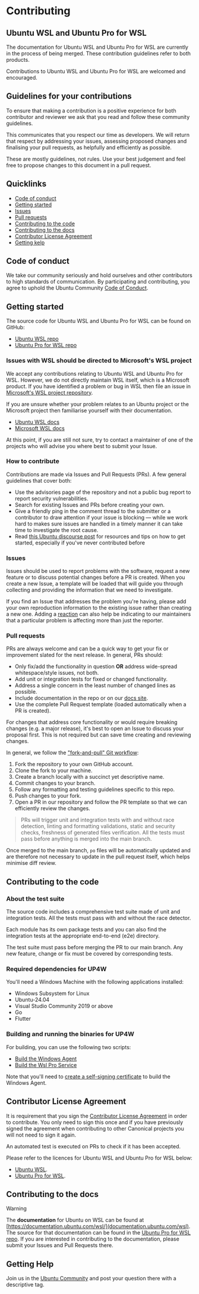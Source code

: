 # Contributing

<!-- Include start contributing intro -->

## Ubuntu WSL and Ubuntu Pro for WSL

The documentation for Ubuntu WSL and Ubuntu Pro for WSL are currently
in the process of being merged. These contribution guidelines refer
to both products.

Contributions to Ubuntu WSL and Ubuntu Pro for WSL are welcomed and encouraged.

## Guidelines for your contributions

To ensure that making a contribution is a positive experience for both contributor and reviewer we ask that you read and follow these community guidelines.

This communicates that you respect our time as developers. We will return
that respect by addressing your issues, assessing proposed changes and
finalising your pull requests, as helpfully and efficiently as possible.

These are mostly guidelines, not rules. Use your best judgement and feel free to
propose changes to this document in a pull request.

<!-- Include end contributing intro -->

## Quicklinks

* [Code of conduct](#code-of-conduct)
* [Getting started](#getting-started)
* [Issues](#issues)
* [Pull requests](#pull-requests)
* [Contributing to the code](#contributing-to-the-code)
* [Contributing to the docs](#contributing-to-the-docs)
* [Contributor License Agreement](#contributor-license-agreement)
* [Getting kelp](#getting-help)

<!-- Include start contributing main -->

## Code of conduct

We take our community seriously and hold ourselves and other contributors to high standards of communication. By participating and contributing, you agree to uphold the Ubuntu Community [Code of Conduct](https://ubuntu.com/community/ethos/code-of-conduct).

## Getting started

The source code for Ubuntu WSL and Ubuntu Pro for WSL can be found on GitHub:

- [Ubuntu WSL repo](https://github.com/ubuntu/WSL) 
- [Ubuntu Pro for WSL repo](https://github.com/canonical/ubuntu-pro-for-wsl) 

### Issues with WSL should be directed to Microsoft's WSL project

<!-- TODO: a breakdown of responsibilities or example issues (Ubuntu/Microsft) could be helpful here -->

We accept any contributions relating to Ubuntu WSL and Ubuntu Pro for WSL.
However, we do not directly maintain WSL itself, which is a Microsoft product.
If you have identified a problem or bug in WSL then file an issue in
[Microsoft's WSL project repository](https://github.com/microsoft/WSL/issues/).

If you are unsure whether your problem relates to an Ubuntu project or the Microsoft project then familiarise yourself with their documentation.

- [Ubuntu WSL docs](https://canonical-ubuntu-wsl.readthedocs-hosted.com/en/latest/)
- [Microsoft WSL docs](https://learn.microsoft.com/en-us/windows/wsl/)

At this point, if you are still not sure, try to contact a maintainer of one of the projects who will advise you where best to submit your Issue.

### How to contribute

Contributions are made via Issues and Pull Requests (PRs). A few general guidelines that cover both:

* Use the advisories page of the repository and not a public bug report to
report security vulnerabilities. 
* Search for existing Issues and PRs before creating your own.
* Give a friendly ping in the comment thread to the submitter or a contributor to draw attention if your issue is blocking — while we work hard to makes sure issues are handled in a timely manner it can take time to investigate the root cause. 
* Read [this Ubuntu discourse post](https://discourse.ubuntu.com/t/contribute/26) for resources and tips on how to get started, especially if you've never contributed before

### Issues

Issues should be used to report problems with the software, request a new feature or to discuss potential changes before a PR is created. When you create a new Issue, a template will be loaded that will guide you through collecting and providing the information that we need to investigate.

If you find an Issue that addresses the problem you're having, please add your own reproduction information to the existing issue rather than creating a new one. Adding a [reaction](https://github.blog/2016-03-10-add-reactions-to-pull-requests-issues-and-comments/) can also help be indicating to our maintainers that a particular problem is affecting more than just the reporter.

### Pull requests

PRs are always welcome and can be a quick way to get your fix or improvement slated for the next release. In general, PRs should:

* Only fix/add the functionality in question **OR** address wide-spread whitespace/style issues, not both.
* Add unit or integration tests for fixed or changed functionality.
* Address a single concern in the least number of changed lines as possible.
* Include documentation in the repo or on our [docs site](https://github.com/canonical/ubuntu-pro-for-wsl/wiki).
* Use the complete Pull Request template (loaded automatically when a PR is created).

For changes that address core functionality or would require breaking changes (e.g. a major release), it's best to open an Issue to discuss your proposal first. This is not required but can save time creating and reviewing changes.

In general, we follow the ["fork-and-pull" Git workflow](https://github.com/susam/gitpr):

1. Fork the repository to your own GitHub account.
1. Clone the fork to your machine.
1. Create a branch locally with a succinct yet descriptive name.
1. Commit changes to your branch.
1. Follow any formatting and testing guidelines specific to this repo.
1. Push changes to your fork.
1. Open a PR in our repository and follow the PR template so that we can efficiently review the changes.

> PRs will trigger unit and integration tests with and without race detection, linting and formatting validations, static and security checks, freshness of generated files verification. All the tests must pass before anything is merged into the main branch.

Once merged to the main branch, `po` files will be automatically updated and are therefore not necessary to update in the pull request itself, which helps minimise diff review.

## Contributing to the code

### About the test suite

The source code includes a comprehensive test suite made of unit and integration tests. All the tests must pass with and without the race detector.

Each module has its own package tests and you can also find the integration tests at the appropriate end-to-end (e2e) directory.

The test suite must pass before merging the PR to our main branch. Any new feature, change or fix must be covered by corresponding tests.

### Required dependencies for UP4W

You'll need a Windows Machine with the following applications installed:

* Windows Subsystem for Linux
* Ubuntu-24.04
* Visual Studio Community 2019 or above
* Go
* Flutter

### Building and running the binaries for UP4W

For building, you can use the following two scripts:

* [Build the Windows Agent](https://github.com/canonical/ubuntu-pro-for-wsl/blob/main/tools/build/build-deb.sh)
* [Build the Wsl Pro Service](https://github.com/canonical/ubuntu-pro-for-wsl/blob/main/tools/build/build-appx.ps1)

Note that you'll need to [create a self-signing certificate](https://learn.microsoft.com/en-us/windows/msix/package/create-certificate-package-signing) to build the Windows Agent.

## Contributor License Agreement

It is requirement that you sign the [Contributor License
Agreement](https://ubuntu.com/legal/contributors) in order to contribute.
You only need to sign this once and if you have previously signed the
agreement when contributing to other Canonical projects you will not need to
sign it again.

An automated test is executed on PRs to check if it has been accepted.

Please refer to the licences for Ubuntu WSL and Ubuntu Pro for WSL below:

- [Ubuntu WSL](https://github.com/ubuntu/WSL/blob/main/LICENSE).
- [Ubuntu Pro for WSL](https://github.com/canonical/ubuntu-pro-for-wsl/blob/main/LICENSE).

## Contributing to the docs

> [!WARNING]
> The **documentation** for Ubuntu on WSL can be found at [https://documentation.ubuntu.com/wsl/](documentation.ubuntu.com/wsl).
> The source for that documentation can be found in the [Ubuntu Pro for WSL repo](https://github.com/canonical/ubuntu-pro-for-wsl).
> If you are interested in contributing to the documentation, please submit your Issues and Pull Requests there.

## Getting Help

Join us in the [Ubuntu Community](https://discourse.ubuntu.com/c/wsl/27) and post your question there with a descriptive tag.

<!-- Include end contributing main -->

